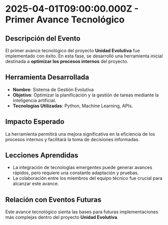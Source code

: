# 2025-04-01T09:00:00.000Z - Primer Avance Tecnológico

## Descripción del Evento
El primer avance tecnológico del proyecto **Unidad Evolutiva** fue implementado con éxito. En esta fase, se desarrolló una herramienta inicial destinada a **optimizar los procesos internos** del proyecto.

## Herramienta Desarrollada
- **Nombre**: Sistema de Gestión Evolutiva
- **Objetivo**: Optimizar la planificación y la gestión de tareas mediante la inteligencia artificial.
- **Tecnologías Utilizadas**: Python, Machine Learning, APIs.

## Impacto Esperado
La herramienta permitirá una mejora significativa en la eficiencia de los procesos internos y facilitará la toma de decisiones informadas.

## Lecciones Aprendidas
- La integración de tecnologías emergentes puede generar avances rápidos, pero requiere una constante adaptación y pruebas.
- La colaboración entre los miembros del equipo técnico fue crucial para alcanzar este avance.

## Relación con Eventos Futuras
Este avance tecnológico sienta las bases para futuras implementaciones más complejas dentro del proyecto **Unidad Evolutiva**.
